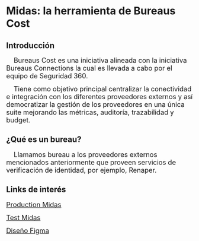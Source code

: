 # Midas: la herramienta de Bureaus Cost

## Introducción

<font size = 4> &nbsp;&nbsp;&nbsp; Bureaus Cost es una iniciativa alineada con la iniciativa Bureaus Connections la cual es llevada a cabo por el equipo de Seguridad 360. 
</font>

<font size = 4> &nbsp;&nbsp;&nbsp; Tiene como objetivo principal centralizar la conectividad e integración con los diferentes proveedores externos y así democratizar la gestión de los proveedores en una única suite mejorando las métricas, auditoría, trazabilidad y budget. 
</font>

## ¿Qué es un bureau?

<font size = 4> &nbsp;&nbsp;&nbsp; Llamamos bureau a los proveedores externos mencionados anteriormente que proveen servicios de verificación de identidad, por ejemplo, Renaper.  </font>

## Links de interés


<font size = 4>[Production Midas](https://midas.furycloud.io/)</font>

<font size = 4>[Test Midas](https://test-midas.furycloud.io/)</font>

<font size = 4>[Diseño Figma](https://www.figma.com/file/4BWS4osiTlhvuAkFDe7URr/Bureaus-Cost?node-id=0%3A1)</font>